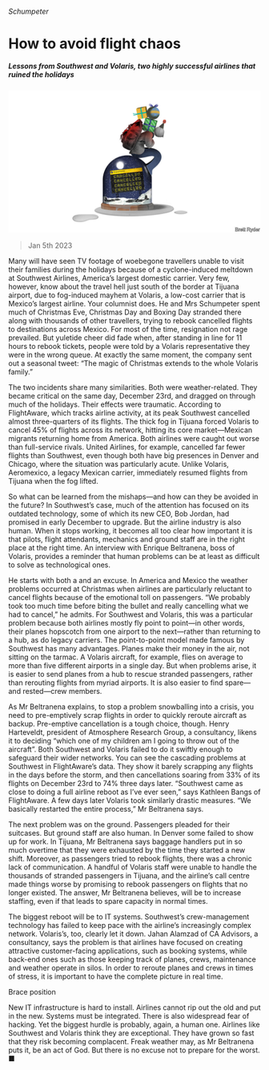 ###### Schumpeter

# How to avoid flight chaos 

##### Lessons from Southwest and Volaris, two highly successful airlines that ruined the holidays 

![image](images/20230107_WBD000.jpg) 

> Jan 5th 2023 

Many will have seen TV footage of woebegone travellers unable to visit their families during the holidays because of a cyclone-induced meltdown at Southwest Airlines, America’s largest domestic carrier. Very few, however, know about the travel hell just south of the border at Tijuana airport, due to fog-induced mayhem at Volaris, a low-cost carrier that is Mexico’s largest airline. Your columnist does. He and Mrs Schumpeter spent much of Christmas Eve, Christmas Day and Boxing Day stranded there along with thousands of other travellers, trying to rebook cancelled flights to destinations across Mexico. For most of the time, resignation not rage prevailed. But yuletide cheer did fade when, after standing in line for 11 hours to rebook tickets, people were told by a Volaris representative they were in the wrong queue. At exactly the same moment, the company sent out a seasonal tweet: “The magic of Christmas extends to the whole Volaris family.” 

The two incidents share many similarities. Both were weather-related. They became critical on the same day, December 23rd, and dragged on through much of the holidays. Their effects were traumatic. According to FlightAware, which tracks airline activity, at its peak Southwest cancelled almost three-quarters of its flights. The thick fog in Tijuana forced Volaris to cancel 45% of flights across its network, hitting its core market—Mexican migrants returning home from America. Both airlines were caught out worse than full-service rivals. United Airlines, for example, cancelled far fewer flights than Southwest, even though both have big presences in Denver and Chicago, where the situation was particularly acute. Unlike Volaris, Aeromexico, a legacy Mexican carrier, immediately resumed flights from Tijuana when the fog lifted.

So what can be learned from the mishaps—and how can they be avoided in the future? In Southwest’s case, much of the attention has focused on its outdated technology, some of which its new CEO, Bob Jordan, had promised in early December to upgrade. But the airline industry is also human. When it stops working, it becomes all too clear how important it is that pilots, flight attendants, mechanics and ground staff are in the right place at the right time. An interview with Enrique Beltranena, boss of Volaris, provides a reminder that human problems can be at least as difficult to solve as technological ones. 

He starts with both a  and an excuse. In America and Mexico the weather problems occurred at Christmas when airlines are particularly reluctant to cancel flights because of the emotional toll on passengers. “We probably took too much time before biting the bullet and really cancelling what we had to cancel,” he admits. For Southwest and Volaris, this was a particular problem because both airlines mostly fly point to point—in other words, their planes hopscotch from one airport to the next—rather than returning to a hub, as do legacy carriers. The point-to-point model made famous by Southwest has many advantages. Planes make their money in the air, not sitting on the tarmac. A Volaris aircraft, for example, flies on average to more than five different airports in a single day. But when problems arise, it is easier to send planes from a hub to rescue stranded passengers, rather than rerouting flights from myriad airports. It is also easier to find spare—and rested—crew members. 

As Mr Beltranena explains, to stop a problem snowballing into a crisis, you need to pre-emptively scrap flights in order to quickly reroute aircraft as backup. Pre-emptive cancellation is a tough choice, though. Henry Harteveldt, president of Atmosphere Research Group, a consultancy, likens it to deciding “which one of my children am I going to throw out of the aircraft”. Both Southwest and Volaris failed to do it swiftly enough to safeguard their wider networks. You can see the cascading problems at Southwest in FlightAware’s data. They show it barely scrapping any flights in the days before the storm, and then cancellations soaring from 33% of its flights on December 23rd to 74% three days later. “Southwest came as close to doing a full airline reboot as I’ve ever seen,” says Kathleen Bangs of FlightAware. A few days later Volaris took similarly drastic measures. “We basically restarted the entire process,” Mr Beltranena says.

The next problem was on the ground. Passengers pleaded for their suitcases. But ground staff are also human. In Denver some failed to show up for work. In Tijuana, Mr Beltranena says baggage handlers put in so much overtime that they were exhausted by the time they started a new shift. Moreover, as passengers tried to rebook flights, there was a chronic lack of communication. A handful of Volaris staff were unable to handle the thousands of stranded passengers in Tijuana, and the airline’s call centre made things worse by promising to rebook passengers on flights that no longer existed. The answer, Mr Beltranena believes, will be to increase staffing, even if that leads to spare capacity in normal times. 

The biggest reboot will be to IT systems. Southwest’s crew-management technology has failed to keep pace with the airline’s increasingly complex network. Volaris’s, too, clearly let it down. Jahan Alamzad of CA Advisors, a consultancy, says the problem is that airlines have focused on creating attractive customer-facing applications, such as booking systems, while back-end ones such as those keeping track of planes, crews, maintenance and weather operate in silos. In order to reroute planes and crews in times of stress, it is important to have the complete picture in real time. 

Brace position 

New IT infrastructure is hard to install. Airlines cannot rip out the old and put in the new. Systems must be integrated. There is also widespread fear of hacking. Yet the biggest hurdle is probably, again, a human one. Airlines like Southwest and Volaris think they are exceptional. They have grown so fast that they risk becoming complacent. Freak weather may, as Mr Beltranena puts it, be an act of God. But there is no excuse not to prepare for the worst. ■






